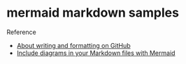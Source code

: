 # mermaid markdown samples

Reference
- [About writing and formatting on GitHub](https://docs.github.com/en/get-started/writing-on-github/getting-started-with-writing-and-formatting-on-github/about-writing-and-formatting-on-github)
- [Include diagrams in your Markdown files with Mermaid](https://github.blog/2022-02-14-include-diagrams-markdown-files-mermaid/)
